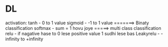 # DL

activation:
tanh - 0 to 1 value
sigmoid - -1 to 1 value =======> Binaty classification
softmax - sum = 1 hovu joye =====> multi class classification
relu - if nagative hase to 0 lese positive value 1 sudhi lese bas 
Leakyrelu - -infinity to +infinity
